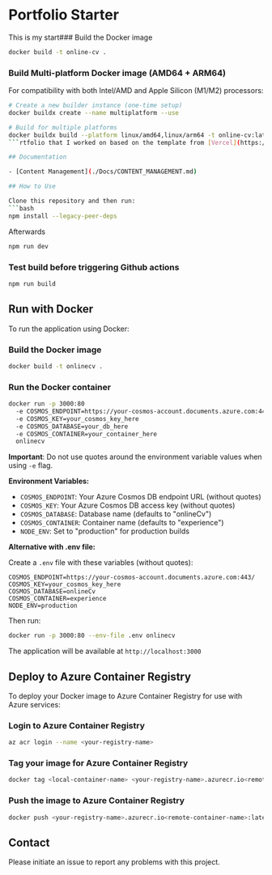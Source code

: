# Portfolio Starter

This is my start### Build the Docker image

```bash
docker build -t online-cv .
```

### Build Multi-platform Docker image (AMD64 + ARM64)

For compatibility with both Intel/AMD and Apple Silicon (M1/M2) processors:

```bash
# Create a new builder instance (one-time setup)
docker buildx create --name multiplatform --use

# Build for multiple platforms
docker buildx build --platform linux/amd64,linux/arm64 -t online-cv:latest .
```rtfolio that I worked on based on the template from [Vercel](https://portfolio-blog-starter.vercel.app).

## Documentation

- [Content Management](./Docs/CONTENT_MANAGEMENT.md)

## How to Use

Clone this repository and then run:
```bash
npm install --legacy-peer-deps
```

Afterwards
```bash
npm run dev
```

### Test build before triggering Github actions

```bash
npm run build
```

## Run with Docker

To run the application using Docker:

### Build the Docker image

```bash
docker build -t onlinecv .
```

### Run the Docker container

```bash
docker run -p 3000:80 
  -e COSMOS_ENDPOINT=https://your-cosmos-account.documents.azure.com:443/ 
  -e COSMOS_KEY=your_cosmos_key_here 
  -e COSMOS_DATABASE=your_db_here 
  -e COSMOS_CONTAINER=your_container_here 
  onlinecv
```

**Important**: Do not use quotes around the environment variable values when using `-e` flag.

**Environment Variables:**

- `COSMOS_ENDPOINT`: Your Azure Cosmos DB endpoint URL (without quotes)
- `COSMOS_KEY`: Your Azure Cosmos DB access key (without quotes)
- `COSMOS_DATABASE`: Database name (defaults to "onlineCv")
- `COSMOS_CONTAINER`: Container name (defaults to "experience")
- `NODE_ENV`: Set to "production" for production builds

**Alternative with .env file:**

Create a `.env` file with these variables (without quotes):
```env
COSMOS_ENDPOINT=https://your-cosmos-account.documents.azure.com:443/
COSMOS_KEY=your_cosmos_key_here
COSMOS_DATABASE=onlineCv
COSMOS_CONTAINER=experience
NODE_ENV=production
```

Then run:
```bash
docker run -p 3000:80 --env-file .env onlinecv
```

The application will be available at `http://localhost:3000`

## Deploy to Azure Container Registry

To deploy your Docker image to Azure Container Registry for use with Azure services:

### Login to Azure Container Registry

```bash
az acr login --name <your-registry-name>
```

### Tag your image for Azure Container Registry

```bash
docker tag <local-container-name> <your-registry-name>.azurecr.io<remote-container-name>:latest
```

### Push the image to Azure Container Registry

```bash
docker push <your-registry-name>.azurecr.io<remote-container-name>:latest
```

## Contact

Please initiate an issue to report any problems with this project.